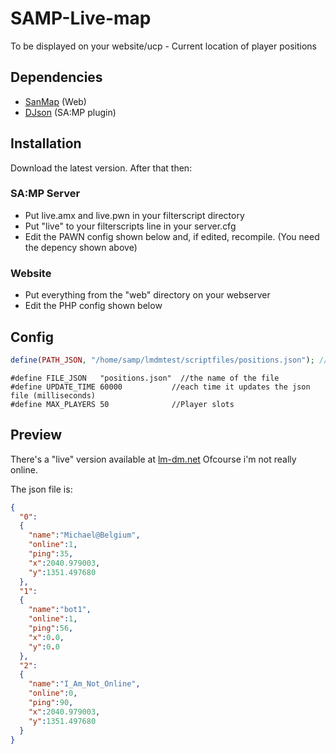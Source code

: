 # SAMP-Live-map
To be displayed on your website/ucp - Current location of player positions

## Dependencies
* <a href="https://github.com/ikkentim/SanMap">SanMap</a> (Web)
* <a href="http://forum.sa-mp.com/showthread.php?t=48439">DJson</a> (SA:MP plugin)

## Installation
Download the latest version.
After that then:

### SA:MP Server
- Put live.amx and live.pwn in your filterscript directory
- Put "live" to your filterscripts line in your server.cfg
- Edit the PAWN config shown below and, if edited, recompile. (You need the depency shown above)

### Website
- Put everything from the "web" directory on your webserver
- Edit the PHP config shown below

## Config
```PHP
define(PATH_JSON, "/home/samp/lmdmtest/scriptfiles/positions.json"); //full path to the json file
```
```PAWN
#define FILE_JSON	"positions.json"  //the name of the file
#define UPDATE_TIME	60000           //each time it updates the json file (milliseconds)
#define MAX_PLAYERS 50              //Player slots
```

## Preview
There's a "live" version available at <a href="http://lm-dm.net/live_map/">lm-dm.net</a>
Ofcourse i'm not really online.

The json file is:
```JSON
{
  "0":
  {
    "name":"Michael@Belgium",
    "online":1,
    "ping":35,
    "x":2040.979003,
    "y":1351.497680
  },
  "1":
  {
    "name":"bot1",
    "online":1,
    "ping":56,
    "x":0.0,
    "y":0.0
  },
  "2":
  {
    "name":"I_Am_Not_Online",
    "online":0,
    "ping":90,
    "x":2040.979003,
    "y":1351.497680
  }
}
```
